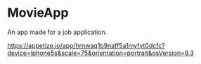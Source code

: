 # MovieApp
An app made for a job application.

https://appetize.io/app/hrnwaq1b9naff5a1myfyt0dcfc?device=iphone5s&scale=75&orientation=portrait&osVersion=9.3